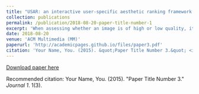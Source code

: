 ```yaml
---
title: "USAR: an interactive user-specific aesthetic ranking framework for images"
collection: publications
permalink: /publication/2018-08-20-paper-title-number-1
excerpt: 'When assessing whether an image is of high or low quality, it is indispensable to take personal preference into account. Existing aesthetic models lay emphasis on hand-crafted features or deep features commonly shared by high quality images, but with limited or no consideration for personal preference and user interaction. To that end, we propose a novel and user-friendly aesthetic ranking framework via powerful deep neural network and a small amount of user interaction, which can automatically estimate and rank the aesthetic characteristics of images in accordance with users' preference. Our framework takes as input a series of photos that users prefer, and produces as output a reliable, user-specific aesthetic ranking model matching with users' preference. Considering the subjectivity of personal preference and the uncertainty of user's single selection, a unique and exclusive dataset will be constructed interactively to describe the preference of one individual by retrieving the most similar images with regard to those specified by users. Based on this unique user-specific dataset and sufficient well-designed aesthetic attributes, a customized aesthetic distribution model can be learned, which concatenates both personalized preference and aesthetic rules. We conduct extensive experiments and user studies on two large-scale public datasets, and demonstrate that our framework outperforms those work based on conventional aesthetic assessment or ranking model.'
date: 2018-08-20
venue: 'ACM Multimedia (MM)'
paperurl: 'http://academicpages.github.io/files/paper3.pdf'
citation: 'Your Name, You. (2015). &quot;Paper Title Number 3.&quot; <i>Journal 1</i>. 1(3).'
---
```


[Download paper here](http://academicpages.github.io/files/paper3.pdf)

Recommended citation: Your Name, You. (2015). "Paper Title Number 3." <i>Journal 1</i>. 1(3).